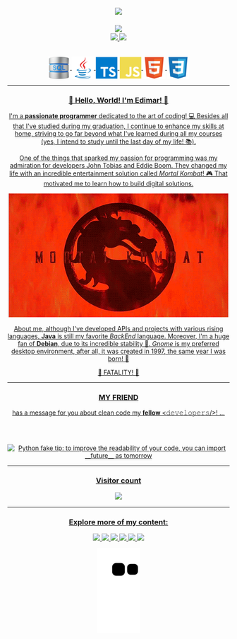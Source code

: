 <div align="center">
  <h2 align="center">
  <a href="https://git.io/typing-svg">
    <img src="https://readme-typing-svg.herokuapp.com/?lines=Hello,+There!+👋;This+is+Edimar+Santos...;Nice+to+meet+you!&center=true&size=25">
  </a>
</h2>
</div>



<div align="center">
  <div align="center">
  <a href="https://github.com/formandodev">
    <img height="180em" src="https://github-readme-stats.vercel.app/api?username=Edimar-Dias-dos-Santos&show_icons=true&theme=radical"/>
    </div>

  <div align="center">
    <img height="250em" src="https://github-readme-stats.vercel.app/api/top-langs/?username=Edimar-Dias-dos-Santos&layout=donut&theme=radical"/>
    <img height="250em" src="https://github-readme-stats.vercel.app/api/top-langs/?username=Edimar-Dias-dos-Santos&hide=javascript,html&theme=radical"/>
</div>





        
<br>
    


<div style="display: inline_block"><br>
     <img align="center"  title="SQL"  height="50"  src="imgs/iconeSQL.jpg">
     <img align="center"  title="Java" height="50"  src="https://raw.githubusercontent.com/devicons/devicon/master/icons/java/java-original.svg">
     <img align="center"  title="TypeScript" height="50" src="https://raw.githubusercontent.com/devicons/devicon/master/icons/typescript/typescript-original.svg">
     <img align="center"  title="JavaScript" height="50" src="https://raw.githubusercontent.com/devicons/devicon/master/icons/javascript/javascript-plain.svg">
     <img align="center"  title="HTML" height="50" src="https://raw.githubusercontent.com/devicons/devicon/master/icons/html5/html5-original.svg">
     <img align="center"  title="CSS" height="50" src="https://raw.githubusercontent.com/devicons/devicon/master/icons/css3/css3-original.svg">
</div>

<hr>

<div>
  
### 👋 Hello, World! I'm Edimar! 🚀


<p>I'm a <strong>passionate programmer</strong> dedicated to the art of coding! 💻 Besides all that I've studied during my graduation, I continue to enhance my skills at home, striving to go far beyond what I've learned during all my courses (yes, I intend to study until the last day of my life! 📚).</p>

<p>One of the things that sparked my passion for programming was my admiration for developers John Tobias and Eddie Boom. They changed my life with an incredible entertainment solution called <em>Mortal Kombat</em>! 🎮 That motivated me to learn how to build digital solutions.</p>


<img src="imgs/mortal_kombat.gif" alt="Dragão do Mortal Kombat">

<p>About me, although I've developed APIs and projects with various rising languages, <strong>Java</strong> is still my favorite <em>BackEnd</em> language. Moreover, I'm a huge fan of <strong>Debian</strong>, due to its incredible stability 🐧. <em>Gnome</em> is my preferred desktop environment, after all, it was created in 1997, the same year I was born! 🎉</p>

<p>👊 FATALITY! 🎉</p>

</div>
<hr>


<h3>MY FRIEND</h3>
has a message for you about clean code my 𝐟𝐞𝐥𝐥𝐨𝐰 <𝚍𝚎𝚟𝚎𝚕𝚘𝚙𝚎𝚛𝚜/>! ...

<br><br>
<div align="center">
  <img src="https://user-images.githubusercontent.com/38964964/167205200-026483f2-8b0f-4101-b76f-96347a246889.png" width="50%" alt="Python fake tip: to improve the readability of your code, you can import __future__ as tomorrow">
</div>

<hr>



### Visitor count
<img src="https://profile-counter.glitch.me/vanshkapoor/count.svg" />

<hr>

### Explore more of my content:

<div> 
  <a href="https://www.youtube.com/user/yourusername" target="_blank">
    <img src="https://img.shields.io/badge/YouTube-FF0000?style=for-the-badge&logo=youtube&logoColor=white" target="_blank">
  </a>
  <a href="https://www.instagram.com/yourusername" target="_blank">
    <img src="https://img.shields.io/badge/-Instagram-%23E4405F?style=for-the-badge&logo=instagram&logoColor=white" target="_blank">
  </a>
  <a href="https://discord.gg/yourserver" target="_blank">
    <img src="https://img.shields.io/badge/Discord-7289DA?style=for-the-badge&logo=discord&logoColor=white" target="_blank">
  </a> 
  <a href="mailto:eddy.development1997@gmail.com">
    <img src="https://img.shields.io/badge/-Gmail-%23333?style=for-the-badge&logo=gmail&logoColor=white" target="_blank">
  </a>
  <a href="https://www.linkedin.com/in/yourusername" target="_blank">
    <img src="https://img.shields.io/badge/-LinkedIn-%230077B5?style=for-the-badge&logo=linkedin&logoColor=white" target="_blank">
  </a>
  <a href="https://wa.me/whatsappphonenumber" target="_blank">
    <img src="https://img.shields.io/badge/WhatsApp-25D366?style=for-the-badge&logo=whatsapp&logoColor=white" target="_blank">
  </a>
</div>





![snake gif](https://github.com/Formandodev/Formandodev/blob/output/github-contribution-grid-snake.svg)
  


